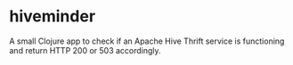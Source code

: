 hiveminder
==========

A small Clojure app to check if an Apache Hive Thrift service is functioning and return HTTP 200 or 503 accordingly.